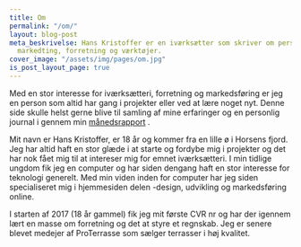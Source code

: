 ```yaml
---
title: Om
permalink: "/om/"
layout: blog-post
meta_beskrivelse: Hans Kristoffer er en iværksætter som skriver om personlig udvikling,
  markedting, forretning og værktøjer.
cover_image: "/assets/img/pages/om.jpg"
is_post_layout_page: true
---
```


Med en stor interesse for iværksætteri, forretning og markedsføring er jeg en person som altid har gang i projekter eller ved at lære noget nyt. Denne side skulle helst gerne blive til samling af mine erfaringer og en personlig journal i gennem min [månedsrapport](http://asd.dk) .

Mit navn er Hans Kristoffer, er 18 år og kommer fra en lille ø i Horsens fjord. Jeg har altid haft en stor glæde i at starte og fordybe mig i projekter og det har nok fået mig til at intereser mig for emnet iværksætteri. I min tidlige ungdom fik jeg en computer og har siden dengang haft en stor interesse for teknologi generelt. Med min viden inden for computer har jeg siden specialiseret mig i hjemmesiden delen -design, udvikling og markedsføring online.

I starten af 2017 (18 år gammel) fik jeg mit første CVR nr og har der igennem lært en masse om forretning og det at styre et regnskab. Jeg er senere blevet medejer af ProTerrasse som sælger terrasser i høj kvalitet.

